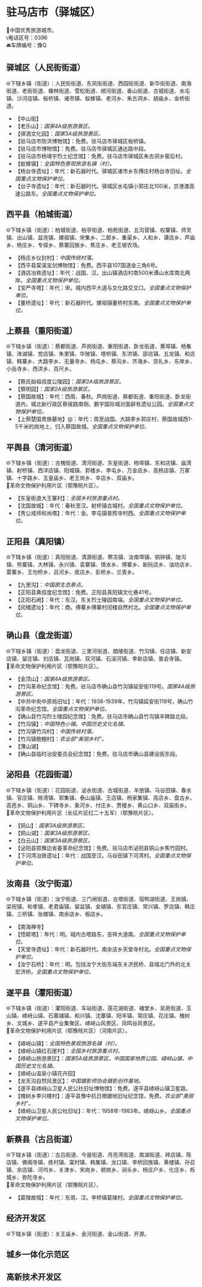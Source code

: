 # 驻马店市（驿城区）  
🏅中国优秀旅游城市。   
📞电话区号：0396  
🚘车牌编号：豫Q  

## 驿城区（人民街街道）  
🌐下辖乡镇（街道）：人民街街道、东风街街道、西园街街道、新华街街道、南海街道、老街街道、橡林街道、雪松街道、顺河街道、香山街道、古城街道、水屯镇、沙河店镇、板桥镇、诸市镇、蚁蜂镇、老河乡、朱古洞乡、胡庙乡、金桥街道。    
  
* 【中山街】  
* 【老乐山】：*国家4A级旅游景区。*  
* 【驿酒文化园】：*国家3A级旅游景区。*  
* 【驻马店市防洪博物馆】：免费。驻马店市驿城区板桥镇。   
* 【驻马店市博物馆】：免费。驻马店市驿城区通达路中段。   
* 【驻马店市杨靖宇烈士纪念馆】：免费。驻马店市驿城区朱古洞乡窑后村。   
* 【蚁蜂镇】：*全国特色景观旅游名镇（村）。*  
* 【杨台寺遗址】：年代：新石器时代。驿城区诸市乡东傅庄村杨台寺旧址。*全国重点文物保护单位。*   
* 【台子寺遗址】：年代：新石器时代。驿城区水屯镇小郭庄北100米，京港澳高速公路东。*全国重点文物保护单位。*   

## 西平县（柏城街道）  
🌐下辖乡镇（街道）：柏城街道、柏亭街道、柏苑街道、五沟营镇、权寨镇、师灵镇、出山镇、盆尧镇、嫘祖镇、宋集乡、二郎乡、重渠乡、人和乡、谭店乡、芦庙乡、杨庄乡、专探乡、蔡寨回族乡、焦庄乡、老王坡农场。    
  
* 【杨庄乡仪封村】：*中国传统村落。*  
* 【西平县棠溪宝剑博物馆】：免费。西平县107国道金三角6号。   
* 【酒店冶铁遗址】：年代：战国、汉。出山镇酒店村南500米谭山水库南北两岸。*全国重点文物保护单位。*   
* 【宝严寺塔】：年代：宋。城内西平大道与文化路交叉口。*全国重点文物保护单位。*   
* 【董桥遗址】：年代：新石器时代。嫘祖镇董桥村东南。*全国重点文物保护单位。*   

## 上蔡县（重阳街道）  
🌐下辖乡镇（街道）：蔡都街道、芦岗街道、重阳街道、卧龙街道、黄埠镇、杨集镇、洙湖镇、党店镇、朱里镇、华陂镇、塔桥镇、东洪镇、邵店镇、五龙镇、和店镇、韩寨乡、大路李乡、无量寺乡、杨屯乡、蔡沟乡、齐海乡、崇礼乡、东岸乡、小岳寺乡、西洪乡、百尺乡。    
  
* 【蔡氏始祖叔度公陵园】：*国家2A级旅游景区。*  
* 【蔡明园】：*国家2A级旅游景区。*  
* 【蔡国故城】：年代：西周、春秋。芦岗街道、蔡都街道、重阳街道、卧龙街道内，城北新行政区蔡侯路南侧、鹏宇国际城对面辟有遗址公园。*全国重点文物保护单位。*   
* 【上蔡楚国贵族墓地】@：年代：周至战国。大路李乡郭庄村，蔡国故城西1-5千米的岗地上，归入蔡国故城。*全国重点文物保护单位。*   

## 平舆县（清河街道）  
🌐下辖乡镇（街道）：古槐街道、清河街道、东皇街道、杨埠镇、东和店镇、庙湾镇、射桥镇、西洋店镇、阳城镇、郭楼乡、李屯乡、万金店乡、高杨店镇、万冢镇、十字路乡、玉皇庙乡、老王岗乡、辛店乡、双庙乡。   
🚩革命文物保护利用片区（鄂豫皖片区）。   
  
* 【东皇街道大王寨村】：*全国乡村旅游重点村。*  
* 【沈国故城】：年代：春秋至汉。射桥镇古城村。*全国重点文物保护单位。*   
* 【秀公戒师和尚塔】：年代：金。李屯镇普照寺村西。*全国重点文物保护单位。*   

## 正阳县（真阳镇）  
🌐下辖乡镇（街道）：真阳街道、清源街道、寒冻镇、汝南埠镇、铜钟镇、陡沟镇、熊寨镇、大林镇、永兴镇、袁寨镇、慎水乡、傅寨乡、新阮店乡、油坊店乡、雷寨乡、王勿桥乡、吕河乡、皮店乡、彭桥乡、兰青乡。    
  
* 【九里沟】：*中国原生态景点。*  
* 【正阳县黄叔度纪念馆】：免费。正阳县真阳镇文化巷41号。   
* 【正阳石阙】：年代：东汉。东关烈士陵园南端。*全国重点文物保护单位。*   
* 【闰楼遗址】：年代：商。傅寨乡傅寨村闰楼自然村北。*全国重点文物保护单位。*   

## 确山县（盘龙街道）  
🌐下辖乡镇（街道）：盘龙街道、三里河街道、朗陵街道、竹沟镇、任店镇、新安店镇、留庄镇、刘店镇、瓦岗镇、双河镇、石滚河镇、李新店镇、普会寺镇。    
🚩革命文物保护利用片区（鄂豫皖片区）。   
  
* 【金顶山】：*国家4A级旅游景区。*  
* 【竹沟革命纪念馆】：免费。驻马店市确山县竹沟镇延安街119号。*国家4A级旅游景区。*  
* 【中共中央中原局旧址】：年代：1938-1939年。竹沟镇延安街119号，确山竹沟革命纪念馆。*全国重点文物保护单位。*   
* 【确山县竹沟烈士陵园纪念馆】：免费。驻马店市确山县竹沟镇丰碑路北段。   
* 【竹沟镇】：*中国特色小镇。中国历史文化名镇。*  
* 【竹沟镇竹沟村】：*中国传统村落。*  
* 【竹沟镇鲍棚村】：*农业部“美丽乡村”。*  
* 【薄山湖】  
* 【确山县临时治安委员会纪念馆】：免费。驻马店市确山县建设街东段。   

## 泌阳县（花园街道）  
🌐下辖乡镇（街道）：花园街道、泌水街道、古城街道、羊册镇、马谷田镇、春水镇、官庄镇、赊湾镇、郭集镇、泰山庙镇、王店镇、杨家集镇、高店乡、盘古乡、高邑乡、铜山乡、下碑寺乡、象河乡、付庄乡、贾楼乡、黄山口乡、双庙街乡。    
🚩革命文物保护利用片区（长征片区红二十五军）（鄂豫皖片区）。   
  
* 【铜山】：*国家3A级旅游景区。*  
* 【铜山湖】：*国家3A级旅游景区。*  
* 【白云山】：*国家3A级旅游景区。*  
* 【泌阳县鄂豫边省委革命纪念馆】：免费。驻马店市泌阳县铜山乡焦竹园村。   
* 【下河湾冶铁遗址】：年代：战国至汉。马谷田镇下河湾村。*全国重点文物保护单位。*   

## 汝南县（汝宁街道）  
🌐下辖乡镇（街道）：汝宁街道、三门闸街道、古塔街道、宿鸭湖街道、王岗镇、梁祝镇、和孝镇、老君庙镇、留盆镇、金铺镇、东官庄镇、常兴镇、罗店镇、韩庄镇、三桥镇、张楼镇、南余店乡、板店乡。    
  
* 【南海禅寺】  
* 【悟颖塔】：年代：明。城内古塔路东，吉祥大道南。*全国重点文物保护单位。*   
* 【天堂寺遗址】：年代：新石器时代。南余店乡天堂寺村北。*全国重点文物保护单位。*   
* 【汝宁石桥】：年代：明。包括汝宁大街东端东关济民桥、县城北门外的北关宏济桥。*全国重点文物保护单位。*   

## 遂平县（灈阳街道）  
🌐下辖乡镇（街道）：灈阳街道、车站街道、莲花湖街道、褚堂乡、吴房街道、玉山镇、嵖岈山镇、石寨铺镇、和兴镇、沈寨镇、阳丰镇、常庄镇、花庄镇、槐树乡、文城乡、遂平县产业集聚区、嵖岈山风景区、凤鸣谷风景区。    
🚩革命文物保护利用片区（鄂豫皖片区）（河南片区）。   
  
* 【嵖岈山镇】：*全国特色景观旅游名镇（村）。*  
* 【嵖岈山镇红石崖村】：*全国乡村旅游重点村。*  
* 【嵖岈山旅游景区】：*国家5A级旅游景区。中国国家地质公园。嵖岈山镇，中国历史文化名镇。*  
* 【嵖岈山温泉小镇花卉园】  
* 【龙天沟自然风景区】：*中国摄影师协会摄影创作基地。*  
* 【遂平县嵖岈山卫星人民公社旧址博物馆】：免费。遂平县嵖岈山镇卫星路。   
* 【槐树乡李兴楼村】：遂平县豫中抗日根据地旧址纪念馆，免费。*农业部“美丽乡村”。*  
* 【嵖岈山卫星人民公社旧址】：年代：1958年-1983年。嵖岈山乡。*全国重点文物保护单位。*   

## 新蔡县（古吕街道）  
🌐下辖乡镇（街道）：古吕街道、今是街道、月亮湾街道、南湖街道、砖店镇、陈店镇、佛阁寺镇、练村镇、棠村镇、韩集镇、龙口镇、李桥回族镇、黄楼镇、孙召镇、余店镇、河坞乡、关津乡、宋岗乡、顿岗乡、涧头乡、杨庄户乡、化庄乡、栎城乡、弥陀寺乡。    
🚩革命文物保护利用片区（鄂豫皖片区）。   
  
* 【葛陵故城】：年代：东周、汉。李桥镇葛陵村。*全国重点文物保护单位。*   
   
## 经济开发区  
🌐下辖乡镇（街道）：关王庙乡、金河街道、金山街道、开源。   
  
## 城乡一体化示范区  
  
## 高新技术开发区